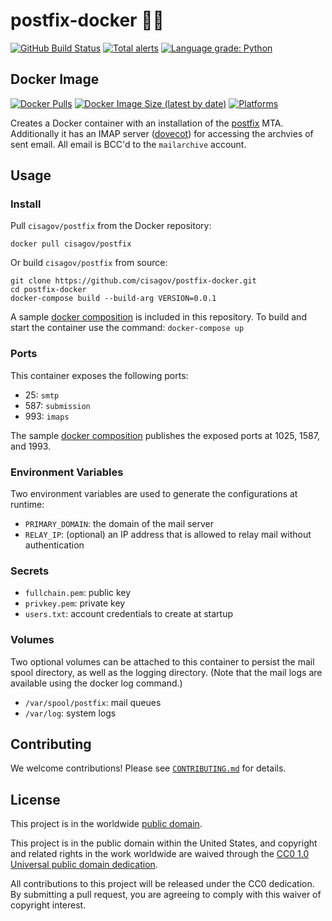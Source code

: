 # postfix-docker 📮🐳 #

[![GitHub Build Status](https://github.com/cisagov/postfix-docker/workflows/build/badge.svg)](https://github.com/cisagov/postfix-docker/actions)
[![Total alerts](https://img.shields.io/lgtm/alerts/g/cisagov/postfix-docker.svg?logo=lgtm&logoWidth=18)](https://lgtm.com/projects/g/cisagov/postfix-docker/alerts/)
[![Language grade: Python](https://img.shields.io/lgtm/grade/python/g/cisagov/postfix-docker.svg?logo=lgtm&logoWidth=18)](https://lgtm.com/projects/g/cisagov/postfix-docker/context:python)

## Docker Image ##

[![Docker Pulls](https://img.shields.io/docker/pulls/cisagov/postfix)](https://hub.docker.com/r/cisagov/postfix)
[![Docker Image Size (latest by date)](https://img.shields.io/docker/image-size/cisagov/postfix)](https://hub.docker.com/r/cisagov/postfix)
[![Platforms](https://img.shields.io/badge/platforms-amd64%20%7C%20arm%2Fv6%20%7C%20arm%2Fv7%20%7C%20arm64%20%7C%20ppc64le%20%7C%20s390x-blue)](https://hub.docker.com/r/cisagov/postfix/tags)

Creates a Docker container with an installation of the
[postfix](http://postfix.org) MTA.  Additionally it has an IMAP
server ([dovecot](https://dovecot.org)) for accessing the archvies
of sent email.  All email is BCC'd to the `mailarchive` account.

## Usage ##

### Install ###

Pull `cisagov/postfix` from the Docker repository:

    docker pull cisagov/postfix

Or build `cisagov/postfix` from source:

    git clone https://github.com/cisagov/postfix-docker.git
    cd postfix-docker
    docker-compose build --build-arg VERSION=0.0.1

A sample [docker composition](docker-compose.yml) is included in this repository.
To build and start the container use the command: `docker-compose up`

### Ports ###

This container exposes the following ports:

- 25: `smtp`
- 587: `submission`
- 993: `imaps`

The sample [docker composition](docker-compose.yml) publishes the
exposed ports at 1025, 1587, and 1993.

### Environment Variables ###

Two environment variables are used to generate the configurations at runtime:

- `PRIMARY_DOMAIN`: the domain of the mail server
- `RELAY_IP`: (optional) an IP address that is allowed to relay mail without authentication

### Secrets ###

- `fullchain.pem`: public key
- `privkey.pem`: private key
- `users.txt`: account credentials to create at startup

### Volumes ###

Two optional volumes can be attached to this container to persist the
mail spool directory, as well as the logging directory.  (Note that
the mail logs are available using the docker log command.)

- `/var/spool/postfix`: mail queues
- `/var/log`: system logs

## Contributing ##

We welcome contributions!  Please see [`CONTRIBUTING.md`](CONTRIBUTING.md) for
details.

## License ##

This project is in the worldwide [public domain](LICENSE.md).

This project is in the public domain within the United States, and
copyright and related rights in the work worldwide are waived through
the [CC0 1.0 Universal public domain
dedication](https://creativecommons.org/publicdomain/zero/1.0/).

All contributions to this project will be released under the CC0
dedication. By submitting a pull request, you are agreeing to comply
with this waiver of copyright interest.
